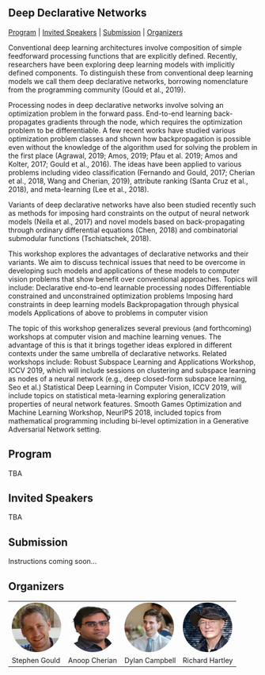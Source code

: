 ## Deep Declarative Networks


[Program](#program) |
[Invited Speakers](#invited-speakers) |
[Submission](#submission) |
[Organizers](#organizers)

Conventional deep learning architectures involve composition of simple feedforward processing functions that are explicitly defined. Recently, researchers have been exploring deep learning models with implicitly defined components. To distinguish these from conventional deep learning models we call them deep declarative networks, borrowing nomenclature from the programming community (Gould et al., 2019).

Processing nodes in deep declarative networks involve solving an optimization problem in the forward pass. End-to-end learning back-propagates gradients through the node, which requires the optimization problem to be differentiable. A few recent works have studied various optimization problem classes and shown how backpropagation is possible even without the knowledge of the algorithm used for solving the problem in the first place (Agrawal, 2019; Amos, 2019; Pfau et al. 2019; Amos and Kolter, 2017; Gould et al., 2016). The ideas have been applied to various problems including video classification (Fernando and Gould, 2017; Cherian et al., 2018, Wang and Cherian, 2019), attribute ranking (Santa Cruz et al., 2018), and meta-learning (Lee et al., 2018).

Variants of deep declarative networks have also been studied recently such as methods for imposing hard constraints on the output of neural network models (Neila et al., 2017) and novel models based on back-propagating through ordinary differential equations (Chen, 2018) and combinatorial submodular functions (Tschiatschek, 2018).

This workshop explores the advantages of declarative networks and their variants. We aim to discuss technical issues that need to be overcome in developing such models and applications of these models to computer vision problems that show benefit over conventional approaches. Topics will include:
Declarative end-to-end learnable processing nodes
Differentiable constrained and unconstrained optimization problems
Imposing hard constraints in deep learning models
Backpropagation through physical models
Applications of above to problems in computer vision

The topic of this workshop generalizes several previous (and forthcoming) workshops at computer vision and machine learning venues. The advantage of this is that it brings together ideas explored in different contexts under the same umbrella of declarative networks. Related workshops include:
Robust Subspace Learning and Applications Workshop, ICCV 2019, which will include sessions on clustering and subspace learning as nodes of a neural network (e.g., deep closed-form subspace learning, Seo et al.)
Statistical Deep Learning in Computer Vision, ICCV 2019, will include topics on statistical meta-learning exploring generalization properties of neural network features.
Smooth Games Optimization and Machine Learning Workshop, NeurIPS 2018, included topics from mathematical programming including bi-level optimization in a Generative Adversarial Network setting.

## Program

TBA

## Invited Speakers

TBA

## Submission

Instructions coming soon...

## Organizers

<div>
<table>
  <tr>
    <td><img src="assets/sgould.jpg" height="100px" width="100px" style="border-radius: 50%;" /></td>
    <td><img src="assets/acherian.jpg" height="100px" width="100px" style="border-radius: 50%;" /></td>
    <td><img src="assets/dcampbell.jpg" height="100px" width="100px" style="border-radius: 50%;" /></td>
    <td><img src="assets/rhartley.jpg" height="100px" width="100px" style="border-radius: 50%;" /></td>
  </tr>
  <tr>
    <td>Stephen Gould</td>
    <td>Anoop Cherian</td>
    <td>Dylan Campbell</td>
    <td>Richard Hartley</td>
  </tr>
</table>
</div>
